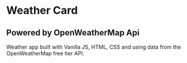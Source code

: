 # Weather Card
## Powered by OpenWeatherMap Api

Weather app built with Vanilla JS, HTML, CSS and using data from the OpenWeatherMap free tier API.
